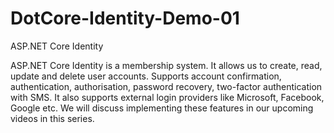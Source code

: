 # DotCore-Identity-Demo-01

ASP.NET Core Identity

ASP.NET Core Identity is a membership system. It allows us to create, read, update and delete user accounts. Supports account confirmation, authentication, authorisation, password recovery, two-factor authentication with SMS. It also supports external login providers like Microsoft, Facebook, Google etc. We will discuss implementing these features in our upcoming videos in this series.
